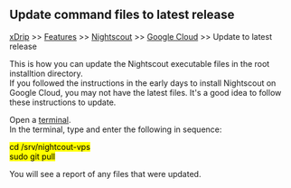 ## Update command files to latest release
[xDrip](../../README.md) >> [Features](../Features_page.md) >> [Nightscout](../Nightscout_page.md) >> [Google Cloud](./GoogleCloud.md) >> Update to latest release  
  
This is how you can update the Nightscout executable files in the root installtion directory.  
If you followed the instructions in the early days to install Nightscout on Google Cloud, you may not have the latest files.  It's a good idea to follow these instructions to update.  
  
Open a [terminal](./Terminal).  
In the terminal, type and enter the following in sequence:  
  
<Mark>cd /srv/nightcout-vps</Mark>  
<Mark>sudo git pull</Mark>  
  
You will see a report of any files that were updated.  
  
